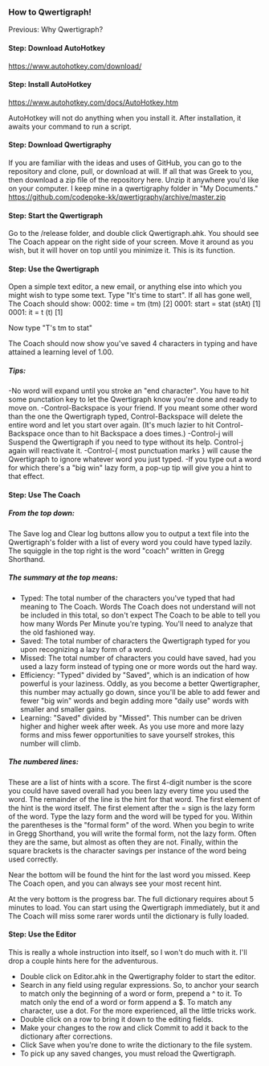 ### How to Qwertigraph!

Previous: Why Qwertigraph?

#### Step: Download AutoHotkey 
https://www.autohotkey.com/download/

#### Step: Install AutoHotkey 
https://www.autohotkey.com/docs/AutoHotkey.htm

AutoHotkey will not do anything when you install it. After installation, it awaits your command to run a script. 

#### Step: Download Qwertigraphy
If you are familiar with the ideas and uses of GitHub, you can go to the repository and clone, pull, or download at will. If all that was Greek to you, then download a zip file of the repository here. Unzip it anywhere you'd like on your computer. I keep mine in a qwertigraphy folder in "My Documents."
https://github.com/codepoke-kk/qwertigraphy/archive/master.zip

#### Step: Start the Qwertigraph
Go to the /release folder, and double click Qwertigraph.ahk. You should see The Coach appear on the right side of your screen. Move it around as you wish, but it will hover on top until you minimize it. This is its function. 

#### Step: Use the Qwertigraph
Open a simple text editor, a new email, or anything else into which you might wish to type some text. Type "It's time to start". If all has gone well, The Coach should show:
0002: time = tm (tm) [2]
0001: start = stat (stAt) [1]
0001: it = t (t) [1]

Now type "T's tm to stat"

The Coach should now show you've saved 4 characters in typing and have attained a learning level of 1.00. 

##### Tips:
-No word will expand until you stroke an "end character". You have to hit some punctation key to let the Qwertigraph know you're done and ready to move on. 
-Control-Backspace is your friend. If you meant some other word than the one the Qwertigraph typed, Control-Backspace will delete the entire word and let you start over again. (It's much lazier to hit Control-Backspace once than to hit Backspace a does times.)
-Control-j will Suspend the Qwertigraph if you need to type without its help. Control-j again will reactivate it. 
-Control-{ most punctuation marks } will cause the Qwertigraph to ignore whatever word you just typed.
-If you type out a word for which there's a "big win" lazy form, a pop-up tip will give you a hint to that effect.  

#### Step: Use The Coach
##### From the top down:
The Save log and Clear log buttons allow you to output a text file into the Qwertigraph's folder with a list of every word you could have typed lazily.
The squiggle in the top right is the word "coach" written in Gregg Shorthand.

##### The summary at the top means:
- Typed: The total number of the characters you've typed that had meaning to The Coach. Words The Coach does not understand will not be included in this total, so don't expect The Coach to be able to tell you how many Words Per Minute you're typing. You'll need to analyze that the old fashioned way. 
- Saved: The total number of characters the Qwertigraph typed for you upon recognizing a lazy form of a word.
- Missed: The total number of characters you could have saved, had you used a lazy form instead of typing one or more words out the hard way. 
- Efficiency: "Typed" divided by "Saved", which is an indication of how powerful is your laziness. Oddly, as you become a better Qwertigrapher, this number may actually go down, since you'll be able to add fewer and fewer "big win" words and begin adding more "daily use" words with smaller and smaller gains.
- Learning: "Saved" divided by "Missed". This number can be driven higher and higher week after week. As you use more and more lazy forms and miss fewer opportunities to save yourself strokes, this number will climb.

##### The numbered lines:
These are a list of hints with a score. The first 4-digit number is the score you could have saved overall had you been lazy every time you used the word. The remainder of the line is the hint for that word. The first element of the hint is the word itself. The first element after the = sign is the lazy form of the word. Type the lazy form and the word will be typed for you. Within the parentheses is the "formal form" of the word. When you begin to write in Gregg Shorthand, you will write the formal form, not the lazy form. Often they are the same, but almost as often they are not. Finally, within the square brackets is the character savings per instance of the word being used correctly.

Near the bottom will be found the hint for the last word you missed. Keep The Coach open, and you can always see your most recent hint. 

At the very bottom is the progress bar. The full dictionary requires about 5 minutes to load. You can start using the Qwertigraph immediately, but it and The Coach will miss some rarer words until the dictionary is fully loaded.

#### Step: Use the Editor
This is really a whole instruction into itself, so I won't do much with it. I'll drop a couple hints here for the adventurous. 

- Double click on Editor.ahk in the Qwertigraphy folder to start the editor.
- Search in any field using regular expressions. So, to anchor your search to match only the beginning of a word or form, prepend a ^ to it. To match only the end of a word or form append a $. To match any character, use a dot. For the more experienced, all the little tricks work. 
- Double click on a row to bring it down to the editing fields. 
- Make your changes to the row and click Commit to add it back to the dictionary after corrections. 
- Click Save when you're done to write the dictionary to the file system. 
- To pick up any saved changes, you must reload the Qwertigraph. 